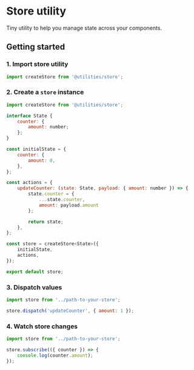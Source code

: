 # Store utility
Tiny utility to help you manage state across your components.

## Getting started

### 1. Import store utility
```javascript
import createStore from '@utilities/store';
```

### 2. Create a `store` instance
```javascript
import createStore from '@utilities/store';

interface State {
    counter: {
        amount: number;
    };
}

const initialState = {
    counter: {
        amount: 0,
    },
};

const actions = {
    updateCounter: (state: State, payload: { amount: number }) => {
        state.counter = {
            ...state.counter,
            amount: payload.amount
        };

        return state;
    },
};

const store = createStore<State>({
    initialState,
    actions,
});

export default store;
```

### 3. Dispatch values
```javascript
import store from '../path-to-your-store';

store.dispatch('updateCounter', { amount: 1 });
```

### 4. Watch store changes
```javascript
import store from '../path-to-your-store';

store.subscribe(({ counter }) => {
    console.log(counter.amount);
});
```